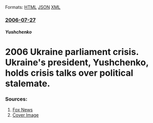 
Formats: [HTML](/news/2006/07/27/2006-ukraine-parliament-crisis-ukraine-s-president-yushchenko-holds-crisis-talks-over-political-stalemate.html)  [JSON](/news/2006/07/27/2006-ukraine-parliament-crisis-ukraine-s-president-yushchenko-holds-crisis-talks-over-political-stalemate.json)  [XML](/news/2006/07/27/2006-ukraine-parliament-crisis-ukraine-s-president-yushchenko-holds-crisis-talks-over-political-stalemate.xml)  

### [2006-07-27](/news/2006/07/27/index.md)

##### Yushchenko
#  2006 Ukraine parliament crisis. Ukraine's president, Yushchenko, holds crisis talks over political stalemate. 




### Sources:

1. [Fox News](http://www.foxnews.com/story/0,2933,206009,00.html)
1. [Cover Image](http://www.foxnews.com/content/dam/fox-news/logo/og-fn-foxnews.jpg)
